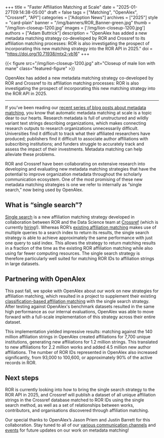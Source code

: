 +++ 
title = "Faster Affiliation Matching at Scale" 
date = "2025-01-27T09:14:38-05:00"
draft = false 
tags = ["Matching", "OpenAlex", "Crossref", "API"] 
categories = ["Adoption News"] 
archives = ["2025"]
style = "card-plain" 
banner = "/img/banners/ROR_Banner-green.jpg" 
thumb = "/img/lion-closeup-1200.jpg" 
images = ['/img/lion-closeup-1200.jpg']
authors = ["Adam Buttrick"] 
description = "OpenAlex has added a new metadata matching strategy co-developed by ROR and Crossref to its affiliation matching processes: ROR is also investigating the prospect of incorporating this new matching strategy into the ROR API in 2025."
doi = "https://doi.org/10.71938/mtx2-vb16"
+++ 

{{< figure src="/img/lion-closeup-1200.jpg" alt="Closeup of male lion with mane" class="featured-figure" >}} 

OpenAlex has added a new metadata matching strategy co-developed by ROR and Crossref to its affiliation matching processes: ROR is also investigating the prospect of incorporating this new matching strategy into the ROR API in 2025. 

---

If you’ve been reading our [recent series of blog posts about metadata matching](/tags/matching/), you know that automatic metadata matching at scale is a topic dear to our hearts. Research metadata is full of unstructured and wildly variant text strings describing organizations, which makes connecting research outputs to research organizations unnecessarily difficult. Universities find it difficult to track what their affiliated researchers have produced; publishers find it difficult to associate author affiliations with subscribing institutions; and funders struggle to accurately track and assess the impact of their investments. Metadata matching can help alleviate these problems.

ROR and Crossref have been collaborating on extensive research into developing and evaluating new metadata matching strategies that have the potential to improve organization metadata throughout the scholarly communication ecosystem. One of the most promising of these new metadata matching strategies is one we refer to internally as “single search,” now being used by OpenAlex.  


## What is “single search”?

[Single search](https://gitlab.com/crossref/labs/marple/-/tree/main/strategies_available/affiliation_single_search) is a new affiliation matching strategy developed in collaboration between ROR and the Data Science team at [Crossref](https://crossref.org) (which is currently [hiring](https://www.crossref.org/jobs/2025-01-16-data-scientist)!). Whereas ROR’s [existing affiliation matching](https://ror.readme.io/v2/docs/api-affiliation) makes use of multiple queries to a search index to return its results, the single search strategy is able to achieve approximately the same performance with just one query to said index. This allows the strategy to return matching results in a fraction of the time as the existing ROR affiliation matching while also using far fewer computing resources. The single search strategy is therefore particularly well suited for matching ROR IDs to affiliation strings in large datasets.

## Partnering with OpenAlex

This past fall, we spoke with OpenAlex about our work on new strategies for affiliation matching, which resulted in a project to supplement their existing [classification-based affiliation matching](https://github.com/ourresearch/openalex-institution-parsing) with the single search strategy. After testing against OpenAlex's benchmark datasets resulted in the same high performance as our internal evaluations, OpenAlex was able to move forward with a full-scale implementation of this strategy across their entire dataset.

This implementation yielded impressive results: matching against the 140 million affiliation strings in OpenAlex created affiliations for 7,700 unique institutions, generating new affiliations for 1.2 million strings. This translated to new affiliations for 2.2 million works and added 4.5 million new author affiliations. The number of ROR IDs represented in OpenAlex also increased significantly, from 93,000 to 100,600, or approximately 90% of the active records in ROR.


## Next steps

ROR is currently looking into how to bring the single search strategy to the ROR API in 2025, and Crossref will publish a dataset of all unique affiliation strings in the Crossref database matched to ROR IDs using the single search method, as well as a set of relationships between works, contributors, and organisations discovered through affiliation matching. 

Our special thanks to OpenAlex’s Jason Priem and Justin Barrett for this collaboration. Stay tuned to all of our [various communication channels](/community/#get-involved) and [events](/events) for future updates on our work on metadata matching!
